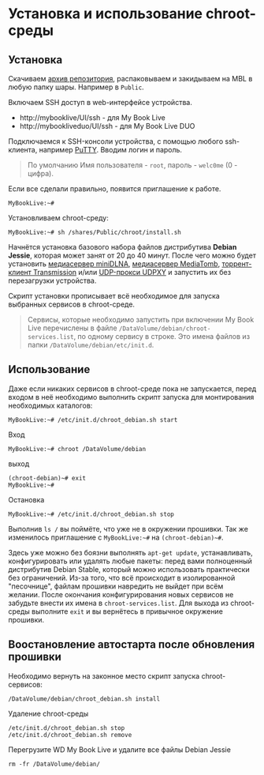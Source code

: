# Установка и использование chroot-среды

## Установка

Скачиваем [архив репозитория](https://github.com/FLANKERSPb/MyBookLive/archive/master.zip), распаковываем и закидываем на MBL в любую папку шары. Например в `Public`.

Включаем SSH доступ в web-интерфейсе устройства.
* http://mybooklive/UI/ssh - для My Book Live
* http://mybookliveduo/UI/ssh - для My Book Live DUO

Подключаемся к SSH-консоли устройства, с помощью любого ssh-клиента, например [PuTTY](https://www.chiark.greenend.org.uk/~sgtatham/putty/latest.html). Вводим логин и пароль.

> По умолчанию Имя пользователя - `root`, пароль - `welc0me` (0 - цифра).

Если все сделали правильно, появится приглашение к работе.

    MyBookLive:~#

Установливаем chroot-среду:

    MyBookLive:~# sh /shares/Public/chroot/install.sh

Начнётся установка базового набора файлов дистрибутива **Debian Jessie**, которая может занят от 20 до 40 минут. После чего можно будет установить [медиасервер miniDLNA](minidlna), [медиасервер MediaTomb](mediatomb), [торрент-клиент Transmission](transmission) и/или [UDP-прокси UDPXY](udpxy) и запустить их без перезагрузки устройства.

Скрипт установки прописывает всё необходимое для запуска выбранных сервисов в сhroot-среде.

> Сервисы, которые необходимо запустить при включении My Book Live перечислены в файле `/DataVolume/debian/chroot-services.list`, по одному сервису в строке. Это имена файлов из папки `/DataVolume/debian/etc/init.d`.

## Использование

Даже если никаких сервисов в chroot-среде пока не запускается, перед входом в неё необходимо выполнить скрипт запуска для монтирования необходимых каталогов:

    MyBookLive:~# /etc/init.d/chroot_debian.sh start

Вход

    MyBookLive:~# chroot /DataVolume/debian

выход 

    (chroot-debian)~# exit
    MyBookLive:~#

Остановка

    MyBookLive:~# /etc/init.d/chroot_debian.sh stop


Выполнив `ls /` вы поймёте, что уже не в окружении прошивки. Так же изменилось приглашение с `MyBookLive:~#` на `(chroot-debian)~#`. 

Здесь уже можно без боязни выполнять `apt-get update`, устанавливать, конфигурировать или удалять любые пакеты: перед вами полноценный дистрибутив Debian Stable, который можно использовать практически без ограничений. Из-за того, что всё происходит в изолированной "песочнице", файлам прошивки навредить не выйдет при всём желании. После окончания конфигурирования новых сервисов не забудьте внести их имена в `chroot-services.list`. Для выхода из chroot-среды выполните `exit` и вы вернётесь в привычное окружение прошивки.

## Воостановление автостарта после обновления прошивки
Необходимо вернуть на законное место скрипт запуска chroot-сервисов:

    /DataVolume/debian/chroot_debian.sh install

Удаление chroot-среды

    /etc/init.d/chroot_debian.sh stop
    /etc/init.d/chroot_debian.sh remove

Перегрузите WD My Book Live и удалите все файлы Debian Jessie

    rm -fr /DataVolume/debian/

